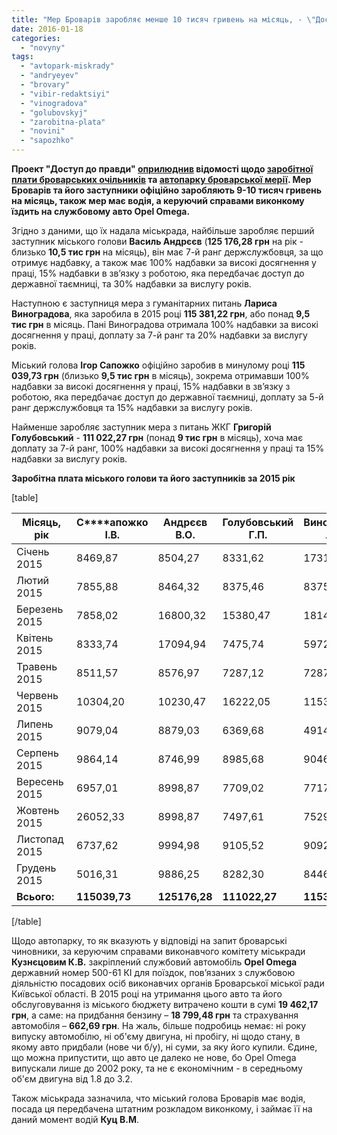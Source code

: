 ```yaml
---
title: "Мер Броварів заробляє менше 10 тисяч гривень на місяць, - \"Доступ до правди\""
date: 2016-01-18
categories: 
  - "novyny"
tags: 
  - "avtopark-miskrady"
  - "andryeyev"
  - "brovary"
  - "vibir-redaktsiyi"
  - "vinogradova"
  - "golubovskyj"
  - "zarobitna-plata"
  - "novini"
  - "sapozhko"
---
```


**Проект "Доступ до правди" [оприлюднив](https://dostup.pravda.com.ua/news/publications/zastupnyky-mera-brovariv-zarobliaiut-bilshe-nizh-miskyi-holova) відомості щодо [заробітної плати броварських очільників](https://dostup.pravda.com.ua/request/zarplata_miera_brovariv_ta_iogho/new) та [автопарку броварської мерії](https://dostup.pravda.com.ua/request/avtopark_ochilnikiv_brovarskoyi/new). Мер Броварів та його заступники офіційно заробляють 9-10 тисяч гривень на місяць, також мер має водія, а керуючий справами виконкому їздить на службовому авто Opel Omega.**

Згідно з даними, що їх надала міськрада, найбільше заробляє перший заступник міського голови **Василь Андрєєв** (**125 176,28 грн** на рік - близько **10,5 тис грн** на місяць), він має 7-й ранг держслужбовця, за що отримує надбавку, а також має 100% надбавки за високі досягнення у праці, 15% надбавки в зв’язку з роботою, яка передбачає доступ до державної таємниці, та 30% надбавки за вислугу років.

Наступною є заступниця мера з гуманітарних питань **Лариса Виноградова**, яка заробила в 2015 році **115 381,22 грн**, або понад **9,5 тис грн** в місяць. Пані Виноградова отримала 100% надбавки за високі досягнення у праці, доплату за 7-й ранг та 20% надбавки за вислугу років.

Міський голова **Ігор Сапожко** офіційно заробив в минулому році **115 039,73 грн** (близько **9,5 тис грн** в місяць), зокрема отримавши 100% надбавки за високі досягнення у праці, 15% надбавки в зв’язку з роботою, яка передбачає доступ до державної таємниці, доплату за 5-й ранг держслужбовця та 15% надбавки за вислугу років.

Найменше заробляє заступник мера з питань ЖКГ **Григорій Голубовський** - **111 022,27 грн** (понад **9 тис грн** в місяць), хоча має доплату за 7-й ранг, 100% надбавки за високі досягнення у праці та 15% надбавки за вислугу років.

**Заробітна плата міського голови та його заступників за 2015 рік**

\[table\]

| **Місяць, рік** | **C****апожко І.В.** | **Андрєєв В.О.** | **Голубовський Г.П.** | **Виноградова Л.М.** |
| --- | --- | --- | --- | --- |
| Січень     2015 | 8469,87 | 8504,27 | 8331,62 | 17316,62 |
| Лютий     2015 | 7855,88 | 8464,32 | 8375,46 | 8375,46 |
| Березень  2015 | 7858,02 | 16800,32 | 15380,47 | 18148,95 |
| Квітень    2015 | 8333,74 | 17094,94 | 7475,74 | 5972,19 |
| Травень   2015 | 8511,57 | 8576,97 | 7287,12 | 7287,12 |
| Червень   2015 | 10304,20 | 10230,47 | 16222,05 | 11533,05 |
| Липень    2015 | 9079,04 | 8879,03 | 6369,68 | 4914,67 |
| Серпень   2015 | 9864,14 | 8746,99 | 8985,68 | 9046,74 |
| Вересень  2015 | 6957,01 | 8998,87 | 7709,02 | 7717,70 |
| Жовтень  2015 | 26052,33 | 8998,87 | 7497,61 | 7529,31 |
| Листопад 2015 | 6737,62 | 9994,98 | 9105,52 | 9092,89 |
| Грудень   2015 | 5016,31 | 9886,25 | 8282,30 | 8446,52 |
| **Всього:** | **115039,73** | **125176,28** | **111022,27** | **115381,22** |

\[/table\]

Щодо автопарку, то як вказують у відповіді на запит броварські чиновники, за керуючим справами виконавчого комітету міськради **Кузнєцовим К.В.** закріплений службовий автомобіль **Opel Omega** державний номер 500-61 КІ для поїздок, пов’язаних з службовою діяльністю посадових осіб виконавчих органів Броварської міської ради Київської області. В 2015 році на утримання цього авто та його обслуговування із міського бюджету витрачено кошти в сумі **19 462,17 грн**, а саме: на придбання бензину – **18 799,48 грн** та страхування автомобіля – **662,69 грн**. На жаль, більше подробиць немає: ні року випуску автомобілю, ні об'єму двигуна, ні пробігу, ні щодо стану, в якому авто придбали (нове чи б/у), ні суми, за яку його купили. Єдине, що можна припустити, що авто це далеко не нове, бо Opel Omega випускали лише до 2002 року, та не є економічним - в середньому об'єм двигуна від 1.8 до 3.2.

Також міськрада зазначила, что міський голова Броварів має водія, посада ця передбачена штатним розкладом виконкому, і займає її на даний момент водій **Куц В.М**.
